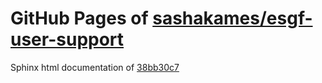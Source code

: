 GitHub Pages of [sashakames/esgf-user-support](https://github.com/sashakames/esgf-user-support.git)
===
Sphinx html documentation of [38bb30c7](https://github.com/sashakames/esgf-user-support/tree/38bb30c79694b977825cabe9bcb03eaa7a89b8b5)
